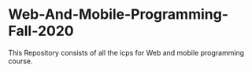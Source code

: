 # Web-And-Mobile-Programming-Fall-2020
This Repository consists of all the icps for Web and mobile programming course.

